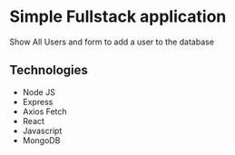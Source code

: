 # Simple Fullstack application
Show All Users and form to add a user to the database
## Technologies
* Node JS
* Express
* Axios Fetch
* React
* Javascript
* MongoDB
